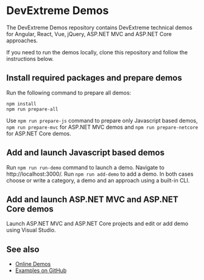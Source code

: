 # DevExtreme Demos
 
The DevExtreme Demos repository contains DevExtreme technical demos for Angular, React, Vue, jQuery, ASP.NET MVC and ASP.NET Core approaches.

If you need to run the demos locally, clone this repository and follow the instructions below.

## Install required packages and prepare demos

Run the following command to prepare all demos:
 
```
npm install
npm run prepare-all
```
Use `npm run prepare-js` command to prepare only Javascript based demos, `npm run prepare-mvc` for ASP.NET MVC demos and `npm run prepare-netcore` for ASP.NET Core demos.

## Add and launch Javascript based demos

Run `npm run run-demo` command to launch a demo. Navigate to http://localhost:3000/. 
Run `npm run add-demo` to add a demo. In both cases choose or write a category, a demo and an approach using a built-in CLI.

## Add and launch ASP.NET MVC and ASP.NET Core demos

Launch ASP.NET MVC and ASP.NET Core projects and edit or add demo using Visual Studio.

## See also
- [Online Demos](https://js.devexpress.com/Demos/)
- [Examples on GitHub](https://github.com/DevExpress/DevExtreme-examples)

